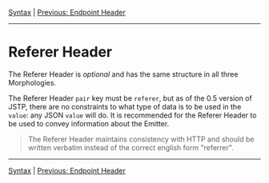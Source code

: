[Syntax](index.md) | [Previous: Endpoint Header](endpoint.md)

---

Referer Header
==============

The Referer Header is _optional_ and has the same structure in all three Morphologies.

The Referer Header `pair` key must be `referer`, but as of the 0.5 version of JSTP, there are no constraints to what type of data is to be used in the `value`: any JSON `value` will do. It is recommended for the Referer Header to be used to convey information about the Emitter.

> The Referer Header maintains consistency with HTTP and should be written verbatim instead of the correct english form "referrer".

---

[Syntax](index.md) | [Previous: Endpoint Header](endpoint.md)

